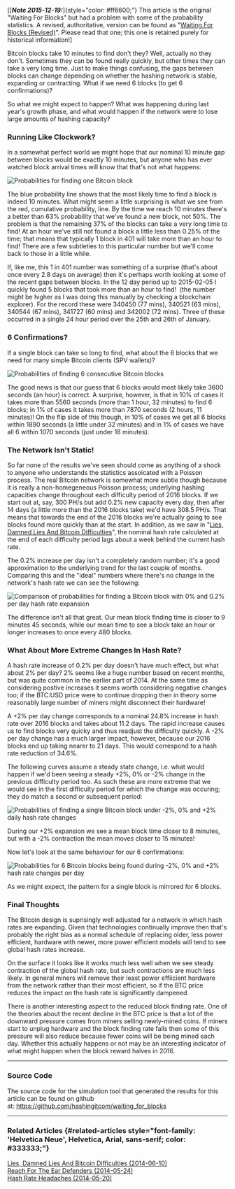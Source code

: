 \[[***Note 2015-12-19:***]{style="color: #ff6600;"} This article is the
original \"Waiting For Blocks\" but had a problem with some of the
probability statistics. A revised, authoritative, version can be found
as \"[Waiting For Blocks
(Revised)](index.php?option=com_content&view=article&id=43:waiting-for-blocks-revised&catid=8:analysis&Itemid=110)\".
Please read that one; this one is retained purely for historical
information!\]

Bitcoin blocks take 10 minutes to find don't they? Well, actually no
they don't. Sometimes they can be found really quickly, but other times
they can take a very long time. Just to make things confusing, the gaps
between blocks can change depending on whether the hashing network is
stable, expanding or contracting. What if we need 6 blocks (to get 6
confirmations)?

So what we might expect to happen? What was happening during last
year's growth phase, and what would happen if the network were to lose
large amounts of hashing capacity?

### Running Like Clockwork?

In a somewhat perfect world we might hope that our nominal 10 minute gap
between blocks would be exactly 10 minutes, but anyone who has ever
watched block arrival times will know that that's not what happens:

![Probabilities for finding one Bitcoin block](./1b_single.png)

The blue probability line shows that the most likely time to find a
block is indeed 10 minutes. What might seem a little surprising is what
we see from the red, cumulative probability, line. By the time we reach
10 minutes there's a better than 63% probability that we've found a
new block, not 50%. The problem is that the remaining 37% of the blocks
can take a very long time to find! At an hour we've still not found a
block a little less than 0.25% of the time; that means that typically 1
block in 401 will take more than an hour to find! There are a few
subtleties to this particular number but we'll come back to those in a
little while.

If, like me, this 1 in 401 number was something of a surprise (that's
about once every 2.8 days on average) then it's perhaps worth looking
at some of the recent gaps between blocks. In the 12 day period up to
2015-02-05 I quickly found 5 blocks that took more than an hour to find!
 (the number might be higher as I was doing this manually by checking a
blockchain explorer). For the record these were 340450 (77 mins), 340521
(63 mins), 340544 (67 mins), 341727 (60 mins) and 342002 (72 mins).
Three of these occurred in a single 24 hour period over the 25th and
26th of January.

### 6 Confirmations?

If a single block can take so long to find, what about the 6 blocks that
we need for many simple Bitcoin clients (SPV wallets)?

![Probabilities of finding 6 consecutive Bitcoin blocks](./6b_single.png)

The good news is that our guess that 6 blocks would most likely take
3600 seconds (an hour) is correct. A surprise, however, is that in 10%
of cases it takes more than 5560 seconds (more than 1 hour, 32 minutes)
to find 6 blocks; in 1% of cases it takes more than 7870 seconds (2
hours, 11 minutes)! On the flip side of this though, in 10% of cases we
get all 6 blocks within 1890 seconds (a little under 32 minutes) and in
1% of cases we have all 6 within 1070 seconds (just under 18 minutes).

### The Network Isn't Static!

So far none of the results we've seen should come as anything of a
shock to anyone who understands the statistics assoicated with a Poisson
process. The real Bitcoin network is somewhat more subtle though because
it is really a non-homegeneous Poisson process; underlying hashing
capacities change throughout each difficulty period of 2016 blocks. If
we start out at, say, 300 PH/s but add 0.2% new capacity every day, then
after 14 days (a little more than the 2016 blocks take) we'd have 308.5
PH/s. That means that towards the end of the 2016 blocks we're actually
going to see blocks found more quickly than at the start. In addition,
as we saw in \"[Lies, Damned Lies And Bitcoin
Difficulties](index.php?option=com_content&view=article&id=29:lies-damned-lies-and-bitcoin-difficulties&catid=8:analysis&Itemid=110)\",
the nominal hash rate calculated at the end of each difficulty period
lags about a week behind the current hash rate.

The 0.2% increase per day isn't a completely random number; it's a
good approximation to the underlying trend for the last couple of
months. Comparing this and the \"ideal\" numbers where there's no
change in the network's hash rate we can see the following:

![Comparison of probabilities for finding a Bitcoin block with 0% and 0.2% per day hash rate expansion](./1b_double.png)

The difference isn't all that great. Our mean block finding time is
closer to 9 minutes 45 seconds, while our mean time to see a block take
an hour or longer increases to once every 480 blocks.

### What About More Extreme Changes In Hash Rate?

A hash rate increase of 0.2% per day doesn't have much effect, but what
about 2% per day? 2% seems like a huge number based on recent months,
but was quite common in the earlier part of 2014. At the same time as
considering postive increases it seems worth considering negative
changes too; if the BTC:USD price were to continue dropping then in
theory some reasonably large number of miners might disconnect their
hardware!

A +2% per day change corresponds to a nominal 24.8% increase in hash
rate over 2016 blocks and takes about 11.2 days. The rapid increase
causes us to find blocks very quicky and thus readjust the difficulty
quickly. A -2% per day change has a much larger impact, however, because
our 2016 blocks end up taking nearer to 21 days. This would correspond
to a hash rate reduction of 34.6%.

The following curves assume a steady state change, i.e. what would
happen if we'd been seeing a steady +2%, 0% or -2% change in the
previous difficulty period too. As such these are more extreme that we
would see in the first difficulty period for which the change was
occuring; they do match a second or subsequent period:

![Probabilities of finding a single Bitcoin block under -2%, 0% and +2% daily hash rate changes](./1b_triple.png)

During our +2% expansion we see a mean block time closer to 8 minutes,
but with a -2% contraction the mean moves closer to 15 minutes!

Now let's look at the same behaviour for our 6 confirmations:

![Probabilities for 6 Bitcoin blocks being found during -2%, 0% and +2% hash rate changes per day](./6b_triple.png)

As we might expect, the pattern for a single block is mirrored for 6
blocks.

### Final Thoughts

The Bitcoin design is suprisingly well adjusted for a network in which
hash rates are expanding. Given that technologies continually improve
then that's probably the right bias as a normal schedule of replacing
older, less power efficient, hardware with newer, more power efficient
models will tend to see global hash rates increase.

On the surface it looks like it works much less well when we see steady
contraction of the global hash rate, but such contractions are much less
likely. In general miners will remove their least power effiicient
hardware from the network rather than their most efficient, so if the
BTC price reduces the impact on the hash rate is significantly dampened.

There is another interesting aspect to the reduced block finding rate.
One of the theories about the recent decline in the BTC price is that a
lot of the downward pressure comes from miners selling newly-mined
coins. If miners start to unplug hardware and the block finding rate
falls then some of this pressure will also reduce because fewer coins
will be being mined each day. Whether this actually happens or not may
be an interesting indicator of what might happen when the block reward
halves in 2016.

------------------------------------------------------------------------

### Source Code

The source code for the simulation tool that generated the results for
this article can be found on github
at: <https://github.com/hashingitcom/waiting_for_blocks>

------------------------------------------------------------------------

### Related Articles {#related-articles style="font-family: 'Helvetica Neue', Helvetica, Arial, sans-serif; color: #333333;"}

[Lies, Damned Lies And Bitcoin
Difficulties (2014-06-10)](index.php?option=com_content&view=article&id=29:lies-damned-lies-and-bitcoin-difficulties&catid=8:analysis&Itemid=110)\
[Reach For The Ear Defenders
(2014-05-24)](index.php?option=com_content&view=article&id=28:reach-for-the-ear-defenders&catid=8:analysis&Itemid=110)\
[Hash Rate Headaches
(2014-05-20)](index.php?option=com_content&view=article&id=27:hash-rate-headaches&catid=8:analysis&Itemid=110)[\
](index.php?option=com_content&view=article&id=32:the-gamblers-guide-to-bitcoin-mining&catid=8:analysis&Itemid=110)

